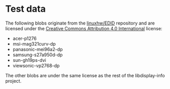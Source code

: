 # Test data

The following blobs originate from the [linuxhw/EDID] repository and are
licensed under the [Creative Commons Attribution 4.0 International][CC-BY-4.0]
license:

- acer-p1276
- msi-mag321curv-dp
- panasonic-mei96a2-dp
- samsung-s27a950d-dp
- sun-gh19ps-dvi
- viewsonic-vp2768-dp

The other blobs are under the same license as the rest of the libdisplay-info
project.

[linuxhw/EDID]: https://github.com/linuxhw/EDID
[CC-BY-4.0]: LICENSE.CC-BY-4.0
